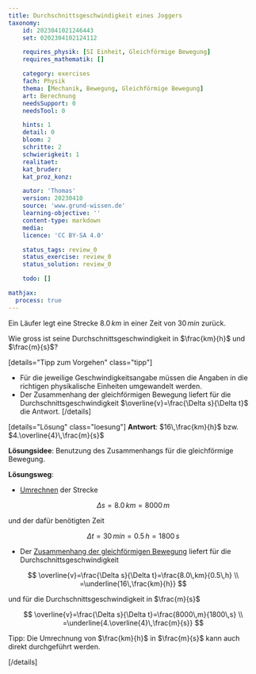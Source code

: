 ```yaml
---
title: Durchschnittsgeschwindigkeit eines Joggers
taxonomy:
	id: 2023041021246443
	set: 0202304102124112

	requires_physik: [SI Einheit, Gleichförmige Bewegung]
	requires_mathematik: []

	category: exercises
	fach: Physik
	thema: [Mechanik, Bewegung, Gleichförmige Bewegung]
	art: Berechnung
	needsSupport: 0
	needsTool: 0

	hints: 1
	detail: 0
	bloom: 2
	schritte: 2
	schwierigkeit: 1
	realitaet: 
	kat_bruder:
	kat_proz_konz: 

	autor: 'Thomas'
	version: 20230410
	source: 'www.grund-wissen.de'
	learning-objective: ''
	content-type: markdown
	media:
	licence: 'CC BY-SA 4.0'

	status_tags: review_0
	status_exercise: review_0
	status_solution: review_0

	todo: []

mathjax:
  process: true
---
```

Ein Läufer legt eine Strecke $8.0\,km$ in einer Zeit von $30\,min$ zurück.

Wie gross ist seine Durchschnittsgeschwindigkeit in $\frac{km}{h}$ und $\frac{m}{s}$?

[details="Tipp zum Vorgehen" class="tipp"]
- Für die jeweilige Geschwindigkeitsangabe müssen die Angaben in die richtigen physikalische Einheiten umgewandelt werden.
- Der Zusammenhang der gleichförmigen Bewegung liefert für die Durchschnittsgeschwindigkeit $\overline{v}=\frac{\Delta s}{\Delta t}$ die Antwort.
[/details]

[details="Lösung" class="loesung"]
**Antwort**: $16\,\frac{km}{h}$ bzw. $4.\overline{4}\,\frac{m}{s}$

**Lösungsidee**: Benutzung des Zusammenhangs für die gleichförmige Bewegung.

**Lösungsweg**:
- [Umrechnen](../) der Strecke

$$
\Delta s = 8.0\,km=8000\,m
$$ 

und der dafür benötigten Zeit

$$
\Delta t = 30\,min=0.5\,h=1800\,s
$$

- Der [Zusammenhang der gleichförmigen Bewegung](../) liefert für die Durchschnittsgeschwindigkeit

$$
\overline{v}=\frac{\Delta s}{\Delta t}=\frac{8.0\,km}{0.5\,h} \\
																			=\underline{16\,\frac{km}{h}}
$$

und für die Durchschnittsgeschwindigkeit in $\frac{m}{s}$

$$
\overline{v}=\frac{\Delta s}{\Delta t}=\frac{8000\,m}{1800\,s} \\
																			=\underline{4.\overline{4}\,\frac{m}{s}}
$$

Tipp: Die Umrechnung von $\frac{km}{h}$ in $\frac{m}{s}$ kann auch direkt durchgeführt werden.

[/details]
